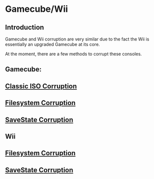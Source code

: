 # Gamecube/Wii

## Introduction

Gamecube and Wii corruption are very similar due to the fact the Wii is essentially an upgraded Gamecube at its core.

At the moment, there are a few methods to corrupt these consoles.

## Gamecube:

## [Classic ISO Corruption](./#classic-iso-corruption)

## [Filesystem Corruption](gamecube-and-wii-filesystem-corruption.md)

## [SaveState Corruption](gamecube-and-wii-savestate-corruption.md)

## Wii

## [Filesystem Corruption](gamecube-and-wii-filesystem-corruption.md)

## [SaveState Corruption](gamecube-and-wii-savestate-corruption.md)

